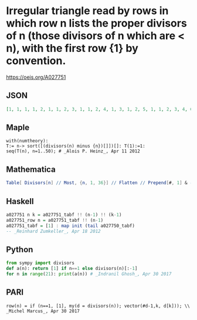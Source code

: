 # Irregular triangle read by rows in which row n lists the proper divisors of n \(those divisors of n which are < n\), with the first row \{1\} by convention\.
https://oeis.org/A027751
## JSON
```JSON
[1, 1, 1, 1, 2, 1, 1, 2, 3, 1, 1, 2, 4, 1, 3, 1, 2, 5, 1, 1, 2, 3, 4, 6, 1, 1, 2, 7, 1, 3, 5, 1, 2, 4, 8, 1, 1, 2, 3, 6, 9, 1, 1, 2, 4, 5, 10, 1, 3, 7, 1, 2, 11, 1, 1, 2, 3, 4, 6, 8, 12, 1, 5, 1, 2, 13, 1, 3, 9, 1, 2, 4, 7, 14, 1, 1, 2, 3, 5, 6, 10, 15, 1, 1, 2, 4, 8, 16, 1, 3, 11, 1, 2, 17, 1, 5, 7, 1, 2, 3, 4, 6, 9, 12, 18]
```
## Maple
```Maple
with(numtheory):
T:= n-> sort([(divisors(n) minus {n})[]])[]: T(1):=1:
seq(T(n), n=1..50); # _Alois P. Heinz_, Apr 11 2012
```
## Mathematica
```Mathematica
Table[ Divisors[n] // Most, {n, 1, 36}] // Flatten // Prepend[#, 1] & (* _Jean-François Alcover_, Jun 10 2013 *)
```
## Haskell
```Haskell
a027751 n k = a027751_tabf !! (n-1) !! (k-1)
a027751_row n = a027751_tabf !! (n-1)
a027751_tabf = [1] : map init (tail a027750_tabf)
-- _Reinhard Zumkeller_, Apr 18 2012
```
## Python
```Python
from sympy import divisors
def a(n): return [1] if n==1 else divisors(n)[:-1]
for n in range(21): print(a(n)) # _Indranil Ghosh_, Apr 30 2017
```
## PARI
```PARI
row(n) = if (n==1, [1], my(d = divisors(n)); vector(#d-1,k, d[k])); \\ _Michel Marcus_, Apr 30 2017
```
